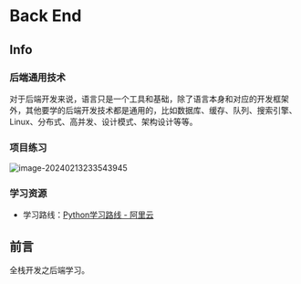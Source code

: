 # Back End

## Info

### 后端通用技术

对于后端开发来说，语言只是一个工具和基础，除了语言本身和对应的开发框架外，其他要学的后端开发技术都是通用的，比如数据库、缓存、队列、搜索引擎、Linux、分布式、高并发、设计模式、架构设计等等。


### 项目练习

![image-20240213233543945](https://dwj-oss.oss-cn-nanjing.aliyuncs.com/images/202402132335880.png)

### 学习资源

- 学习路线：[Python学习路线 - 阿里云](https://developer.aliyun.com/learning/roadmap/python)

## 前言

全栈开发之后端学习。

